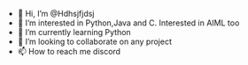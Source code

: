 - 👋 Hi, I’m @Hdhsjfjdsj
- 👀 I’m interested in Python,Java and C. Interested in AIML too
- 🌱 I’m currently learning Python
- 💞️ I’m looking to collaborate on any project
- 📫 How to reach me discord

<!---
Hdhsjfjdsj/Hdhsjfjdsj is a ✨ special ✨ repository because its `README.md` (this file) appears on your GitHub profile.
You can click the Preview link to take a look at your changes.
--->
